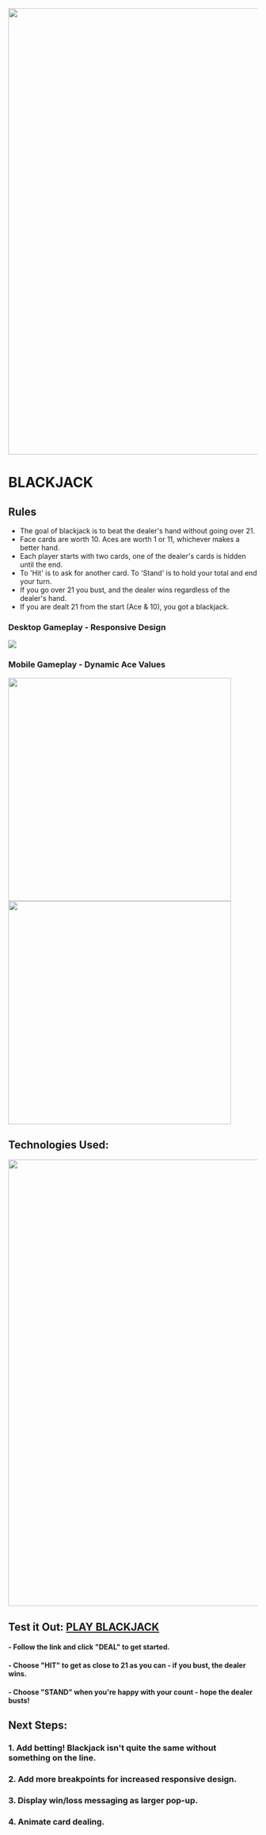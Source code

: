 <img src="https://i.imgur.com/WfKroV6.jpg" width="900">

# BLACKJACK

## Rules

- The goal of blackjack is to beat the dealer's hand without going over 21.
- Face cards are worth 10. Aces are worth 1 or 11, whichever makes a better hand.
- Each player starts with two cards, one of the dealer's cards is hidden until the end.
- To 'Hit' is to ask for another card. To 'Stand' is to hold your total and end your turn.
- If you go over 21 you bust, and the dealer wins regardless of the dealer's hand.
- If you are dealt 21 from the start (Ace & 10), you got a blackjack.


### Desktop Gameplay - Responsive Design
<img src="https://i.imgur.com/qr5E0Cn.png">

### Mobile Gameplay - Dynamic Ace Values
<img src="https://i.imgur.com/nFJFYtb.png" width="450"> <img src="https://i.imgur.com/u07Zi3x.png" width="450">

## Technologies Used:

<img src="https://i.imgur.com/R7g2T8Y.jpg" width="900">

## Test it Out:  [PLAY BLACKJACK](https://jczarat.github.io/Blackjack/)
#### - Follow the link and click "DEAL" to get started.
#### - Choose "HIT" to get as close to 21 as you can - if you bust, the dealer wins.
#### - Choose "STAND" when you're happy with your count - hope the dealer busts!

## Next Steps:
### 1. Add betting! Blackjack isn't quite the same without something on the line.
### 2. Add more breakpoints for increased responsive design.
### 3. Display win/loss messaging as larger pop-up.
### 4. Animate card dealing.